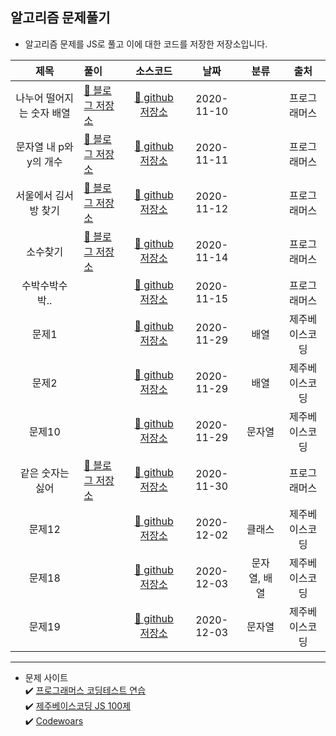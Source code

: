 ## 알고리즘 문제풀기
- 알고리즘 문제를 JS로 풀고 이에 대한 코드를 저장한 저장소입니다.

|           제목            | 풀이                                                 |                                                      소스코드                                                      |    날짜    | 분류 |     출처     |
| :-----------------------: | :--------------------------------------------------- | :----------------------------------------------------------------------------------------------------------------: | :--------: | :--: | :----------: |
| 나누어 떨어지는 숫자 배열 | [📎 블로그 저장소](https://dev-hyun.tistory.com/141) | [📎 github 저장소 ](https://github.com/devhyun637/Algorithm_JavaScript/blob/master/programmers/level1/sol12910.js) | 2020-11-10 |      | 프로그래머스 |
|  문자열 내 p와 y의 개수   | [📎 블로그 저장소](https://dev-hyun.tistory.com/143) | [📎 github 저장소 ](https://github.com/devhyun637/Algorithm_JavaScript/blob/master/programmers/level1/sol12916.js) | 2020-11-11 |      | 프로그래머스 |
|   서울에서 김서방 찾기    | [📎 블로그 저장소](https://dev-hyun.tistory.com/144) | [📎 github 저장소 ](https://github.com/devhyun637/Algorithm_JavaScript/blob/master/programmers/level1/sol12919.js) | 2020-11-12 |      | 프로그래머스 |
|         소수찾기          | [📎 블로그 저장소](https://dev-hyun.tistory.com/145) | [📎 github 저장소 ](https://github.com/devhyun637/Algorithm_JavaScript/blob/master/programmers/level1/sol12921.js) | 2020-11-14 |      | 프로그래머스 |
|   수박수박수박..          | | [📎 github 저장소 ](https://github.com/devhyun637/Algorithm_JavaScript/blob/master/programmers/level1/sol12922.js) | 2020-11-15 |      | 프로그래머스 |
|         문제1          |  | [📎 github 저장소 ](https://github.com/devhyun637/Algorithm_JavaScript/blob/master/codeFestival_js/beginner/problem1.js) | 2020-11-29 |  배열   | 제주베이스코딩 |
|         문제2          |  | [📎 github 저장소 ](https://github.com/devhyun637/Algorithm_JavaScript/blob/master/codeFestival_js/beginner/problem2.js) | 2020-11-29 |  배열   | 제주베이스코딩 |
|         문제10          |  | [📎 github 저장소 ](https://github.com/devhyun637/Algorithm_JavaScript/blob/master/codeFestival_js/beginner/problem10.js) | 2020-11-29 |  문자열   | 제주베이스코딩 |
|      같은 숫자는 싫어    | [📎 블로그 저장소](https://dev-hyun.tistory.com/150) | [📎 github 저장소 ](https://github.com/devhyun637/Algorithm_JavaScript/blob/master/programmers/level1/sol12906.js) | 2020-11-30 |   | 프로그래머스 |
|     문제12    |  | [📎 github 저장소 ](https://github.com/devhyun637/Algorithm_JavaScript/blob/master/codeFestival_js/beginner/problem12.js) | 2020-12-02 | 클래스 | 제주베이스코딩 |
|     문제18    |  | [📎 github 저장소 ](https://github.com/devhyun637/Algorithm_JavaScript/blob/master/codeFestival_js/beginner/problem18.js) | 2020-12-03 | 문자열, 배열 | 제주베이스코딩 |
|     문제19    |  | [📎 github 저장소 ](https://github.com/devhyun637/Algorithm_JavaScript/blob/master/codeFestival_js/beginner/problem19.js) | 2020-12-03 | 문자열 | 제주베이스코딩 |

---
- 문제 사이트 <br>
✔️ [프로그래머스 코딩테스트 연습](https://programmers.co.kr/learn/challenges) <br>
✔️ [제주베이스코딩 JS 100제](https://www.notion.so/JS-100-94d97d294dd14c9b911a02c840fa9f2d) <br>
✔️ [Codewoars](https://www.codewars.com) <br>
